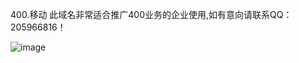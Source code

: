   400.移动  此域名非常适合推广400业务的企业使用,如有意向请联系QQ：205966816！
  
![image](https://graph.baidu.com/resource/12174e7c0956a3bf734d901585303989.jpg)
